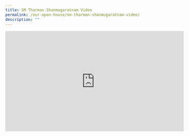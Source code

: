 ```yaml
---
title: SM Tharman Shanmugaratnam Video
permalink: /our-open-house/sm-tharman-shanmugaratnam-video/
description: ""
---
```

<iframe width="560" height="315" src="https://www.youtube.com/embed/JIRYbdWK-Jo?start=1" title="YouTube video player" frameborder="0" allow="accelerometer; autoplay; clipboard-write; encrypted-media; gyroscope; picture-in-picture" allowfullscreen></iframe>